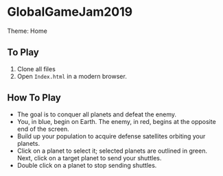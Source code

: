 # GlobalGameJam2019
Theme: Home

## To Play

1. Clone all files
2. Open `Index.html` in a modern browser.

## How To Play

* The goal is to conquer all planets and defeat the enemy.
* You, in blue, begin on Earth. The enemy, in red, begins at the opposite end of the screen.
* Build up your population to acquire defense satellites orbiting your planets.
* Click on a planet to select it; selected planets are outlined in green. Next, click on a target planet to send your shuttles.
* Double click on a planet to stop sending shuttles.